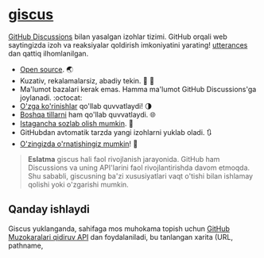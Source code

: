 # [giscus][giscus]


[GitHub Discussions][discussions] bilan yasalgan izohlar tizimi. GitHub orqali web saytingizda izoh va reaksiyalar qoldirish imkoniyatini yarating! [utterances][utterances] dan qattiq ilhomlanilgan.

- [Open source][repo]. 🌏
- Kuzativ, rekalamalarsiz, abadiy tekin. 📡 🚫
- Ma'lumot bazalari kerak emas. Hamma ma'lumot GitHub Discussions'ga joylanadi. :octocat:
- [O'zga ko'rinishlar][creating-custom-themes] qo'llab quvvatlaydi! 🌗
- [Boshqa tillarni][multiple-languages] ham qo'llab quvvatlaydi. 🌐
- [Istagancha sozlab olish mumkin][advanced-usage]. 🔧
- GitHubdan avtomatik tarzda yangi izohlarni yuklab oladi. 🔃
- [O'zingizda o'rnatishingiz mumkin][self-hosting]! 🤳

> **Eslatma**
> giscus hali faol rivojlanish jarayonida. GitHub ham Discussions va uning API'larini faol rivojlantirishda davom etmoqda. Shu sababli, giscusning ba'zi xususiyatlari vaqt o'tishi bilan ishlamay qolishi yoki o'zgarishi mumkin.

## Qanday ishlaydi

Giscus yuklanganda, sahifaga mos muhokama topish uchun [GitHub Muzokaralari qidiruv API][search-api] dan foydalaniladi, bu tanlangan xarita (URL, pathname, <title> va boshqa) parametrlarga asoslangan. Agar mos keladigan muhokama topilmasa, giscus boti birinchi marta kimdir izoh yoki reaktsiya qoldirganda avtomatik ravishda muhokama yaratadi.

Izoh qoldirish uchun tashrif buyuruvchilar [GitHub OAuth oqimi][authorization] orqali [giscus ilovasini][giscus-app] o'zlarining nomidan xabar yuborishga ruxsat berishlari kerak. Boshqa tomondan, tashrif buyuruvchilar to'g'ridan-to'g'ri GitHub Muzokarasida izoh qoldirishlari mumkin. Siz GitHub'da izohlarni moderatsiya qilishingiz mumkin.

[giscus]: https://giscus.app
[discussions]: https://docs.github.com/en/discussions
[utterances]: https://github.com/utterance/utterances
[repo]: https://github.com/giscus/giscus
[advanced-usage]: https://github.com/giscus/giscus/blob/main/ADVANCED-USAGE.md
[creating-custom-themes]: https://github.com/giscus/giscus/blob/main/ADVANCED-USAGE.md#data-theme
[multiple-languages]: https://github.com/giscus/giscus/blob/main/CONTRIBUTING.md#adding-localizations
[self-hosting]: https://github.com/giscus/giscus/blob/main/SELF-HOSTING.md
[search-api]: https://docs.github.com/en/graphql/guides/using-the-graphql-api-for-discussions#search
[giscus-app]: https://github.com/apps/giscus
[authorization]: https://docs.github.com/en/developers/apps/identifying-and-authorizing-users-for-github-apps

<!-- configuration -->

Agar giscusni ishlatayotgan bo'lsangiz, [GitHubda yulduzcha 🌟 qoldirishni][repo] va o'zingizni [repozitoriyangiz][topic-howto] da [`giscus`][giscus-topic] topigini qo'shishni unutmang! 🎉

## Ko'proq qo'llanmalar

Qo'shimcha sozlamalarni (masalan, ma'lum kelayotgan manzillariga ruxsat berish) [kengaytirilgan foydalanish bo'yicha qo'llanma][advanced-usage]ni kuzatib, qo'shishingiz mumkin.

React, Vue yoki Svelte bilan giscus'dan foydalanish uchun, [giscus komponent kutubxonasini][giscus-component] ko'rib chiqing.

## Migratsiya

Agar siz avval GitHub Issues'dan foydalanadigan boshqa tizimlarni ishlatgan bo'lsangiz (masalan, [utterances][utterances], [gitalk][gitalk]), siz [mavjud muammolarni muhokamalarga aylantirishingiz][convert] mumkin. Aylantirishdan keyin, faqat muhokama sarlavhalari va sahifalar o'rtasidagi xaritani to'g'ri ekanligiga ishonch hosil qiling, keyin giscus avtomatik ravishda muhokamalardan foydalanadi.

## Giscus ishlatayotgan saytlar

- [laymonage.com][laymonage-website]
- [os.phil-opp.com][os-phil-opp]
- [Stats and R][statsandr]
- [Tech Debt Burndown Podcast][techdebtburndown]
- [**and many more!**][giscus-topic]

## Hissa qo'shish

[CONTRIBUTING.md][contributing] ni ko'rib chiqing

[giscus-component]: https://github.com/giscus/giscus-component
[repo]: https://github.com/giscus/giscus
[giscus-topic]: https://github.com/topics/giscus
[topic-howto]: https://docs.github.com/en/github/administering-a-repository/classifying-your-repository-with-topics
[advanced-usage]: https://github.com/giscus/giscus/blob/main/ADVANCED-USAGE.md
[utterances]: https://github.com/utterance/utterances
[gitalk]: https://github.com/gitalk/gitalk
[convert]: https://docs.github.com/en/discussions/managing-discussions-for-your-community/moderating-discussions#converting-an-issue-to-a-discussion
[laymonage-website]: https://laymonage.com/posts/giscus
[os-phil-opp]: https://os.phil-opp.com
[statsandr]: https://statsandr.com
[techdebtburndown]: https://techdebtburndown.com
[contributing]: https://github.com/giscus/giscus/blob/main/CONTRIBUTING.md

<!-- end -->

---

Ushbu README quyidagi tillarda mavjud:

- [Arabic (العربية)](README.ar.md)
- [български](README.bg.md)
- [Català](README.ca.md)
- [Čeština](README.cs.md)
- [Dansk](README.da.md)
- [Deutsch](README.de.md)
- [English](README.md)
- [Esperanto](README.eo.md)
- [Español](README.es.md)
- [Euskera](README.eu.md)
- [Persian (فارسی)](README.fa.md)
- [Français](README.fr.md)
- [Ελληνικά](README.gr.md)
- [Srpsko-Hrvatski (BCMS)](README.hbs.md)
- [עברית](README.he.md)
- [Magyar](README.hu.md)
- [Indonesia](README.id.md)
- [Italiano](README.it.md)
- [日本語](README.ja.md)
- [ភាសាខ្មែរ](README.kh.md)
- [한국어](README.ko.md)
- [Nederlands](README.nl.md)
- [Polski](README.pl.md)
- [Português](README.pt.md)
- [Română](README.ro.md)
- [Русский](README.ru.md)
- [ภาษาไทย](README.th.md)
- [Türkçe](README.tr.md)
- [Tiếng Việt](README.vi.md)
- [Українська](README.uk.md)
- [O'zbek](README.uz.md)
- [简体中文](README.zh-CN.md)
- [繁體中文](README.zh-TW.md)
- [香港繁體](README.zh-HK.md)

[![Vercel tomonidan qo'llab quvvatlanadi](public/powered-by-vercel.svg)][vercel]

[vercel]: https://vercel.com/?utm_source=giscus&utm_campaign=oss
